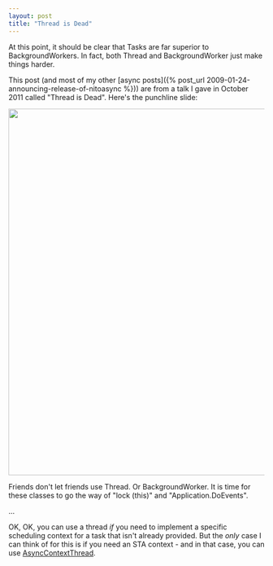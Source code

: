```yaml
---
layout: post
title: "Thread is Dead"
---
```

At this point, it should be clear that Tasks are far superior to BackgroundWorkers. In fact, both Thread and BackgroundWorker just make things harder.

This post (and most of my other [async posts]({% post_url 2009-01-24-announcing-release-of-nitoasync %})) are from a talk I gave in October 2011 called "Thread is Dead". Here's the punchline slide:

<div style="text-align: center;">
<img border="0" height="720" width="960" src="http://2.bp.blogspot.com/-rEe_nJtpBCo/TzQVTq-F2gI/AAAAAAAAGco/ZjVZyWAdPNE/s960/Thread%2Bis%2BDead.png" />
</div>

Friends don't let friends use Thread. Or BackgroundWorker. It is time for these classes to go the way of "lock (this)" and "Application.DoEvents".

...

OK, OK, you can use a thread _if_ you need to implement a specific scheduling context for a task that isn't already provided. But the _only_ case I can think of for this is if you need an STA context - and in that case, you can use [AsyncContextThread](http://nitoasyncex.codeplex.com/wikipage?title=AsyncContextThread).

